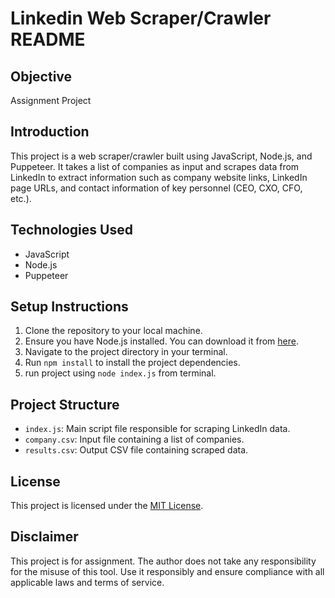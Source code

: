 # Linkedin Web Scraper/Crawler README

## Objective

Assignment Project

## Introduction

This project is a web scraper/crawler built using JavaScript, Node.js,
and Puppeteer. It takes a list of companies as input and scrapes data
from LinkedIn to extract information such as company website links,
LinkedIn page URLs, and contact information of key personnel (CEO,
CXO, CFO, etc.).

## Technologies Used

- JavaScript
- Node.js
- Puppeteer

## Setup Instructions

1. Clone the repository to your local machine.
2. Ensure you have Node.js installed. You can download it from
   [here](https://nodejs.org/).
3. Navigate to the project directory in your terminal.
4. Run `npm install` to install the project dependencies.
5. run project using `node index.js` from terminal.

## Project Structure

- `index.js`: Main script file responsible for scraping LinkedIn data.
- `company.csv`: Input file containing a list of companies.
- `results.csv`: Output CSV file containing scraped data.

## License

This project is licensed under the [MIT License](LICENSE).

## Disclaimer

This project is for assignment. The author does not take any
responsibility for the misuse of this tool. Use it responsibly and
ensure compliance with all applicable laws and terms of service.
